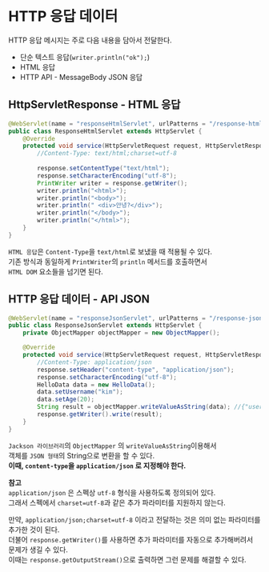 HTTP 응답 데이터
======================   
HTTP 응답 메시지는 주로 다음 내용을 담아서 전달한다.

* 단순 텍스트 응답(`writer.println("ok");`)    
* HTML 응답   
* HTTP API - MessageBody JSON 응답   
   
## HttpServletResponse - HTML 응답   

```java
@WebServlet(name = "responseHtmlServlet", urlPatterns = "/response-html")
public class ResponseHtmlServlet extends HttpServlet {
    @Override
    protected void service(HttpServletRequest request, HttpServletResponse response) throws ServletException, IOException {
        //Content-Type: text/html;charset=utf-8
        
        response.setContentType("text/html");
        response.setCharacterEncoding("utf-8");
        PrintWriter writer = response.getWriter();
        writer.println("<html>");
        writer.println("<body>");
        writer.println(" <div>안녕?</div>");
        writer.println("</body>");
        writer.println("</html>");
    }
}
```
`HTML 응답`은 `Content-Type`을 `text/html`로 보냈을 때 적용될 수 있다.     
기존 방식과 동일하게 `PrintWriter`의 `println` 메서드를 호출하면서          
`HTML DOM` 요소들을 넘기면 된다.       

## HTTP 응답 데이터 - API JSON

```java
@WebServlet(name = "responseJsonServlet", urlPatterns = "/response-json")
public class ResponseJsonServlet extends HttpServlet {
    private ObjectMapper objectMapper = new ObjectMapper();

    @Override
    protected void service(HttpServletRequest request, HttpServletResponse response) throws ServletException, IOException {
        //Content-Type: application/json
        response.setHeader("content-type", "application/json");
        response.setCharacterEncoding("utf-8");
        HelloData data = new HelloData();
        data.setUsername("kim");
        data.setAge(20);
        String result = objectMapper.writeValueAsString(data); //{"username":"kim","age":20}
        response.getWriter().write(result);
    }
}
```
`Jackson 라이브러리`의 `ObjectMapper` 의 `writeValueAsString`이용해서       
객체를 `JSON 형태`의 String으로 변환을 할 수 있다.             
**이때, `content-type`을 `application/json` 로 지정해야 한다.**   

**참고**   
`application/json` 은 스펙상 `utf-8` 형식을 사용하도록 정의되어 있다.    
그래서 스펙에서 `charset=utf-8`과 같은 추가 파라미터를 지원하지 않는다.   

만약, `application/json;charset=utf-8` 이라고 전달하는 것은 의미 없는 파라미터를 추가한 것이 된다.    
더불어 `response.getWriter()`를 사용하면 추가 파라미터를 자동으로 추가해버려서 문제가 생길 수 있다.         
이때는 `response.getOutputStream()`으로 출력하면 그런 문제를 해결할 수 있다.    

